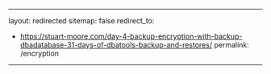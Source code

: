 -- -
layout: redirected
sitemap: false
redirect_to:
- https://stuart-moore.com/day-4-backup-encryption-with-backup-dbadatabase-31-days-of-dbatools-backup-and-restores/
permalink: /encryption
-- -